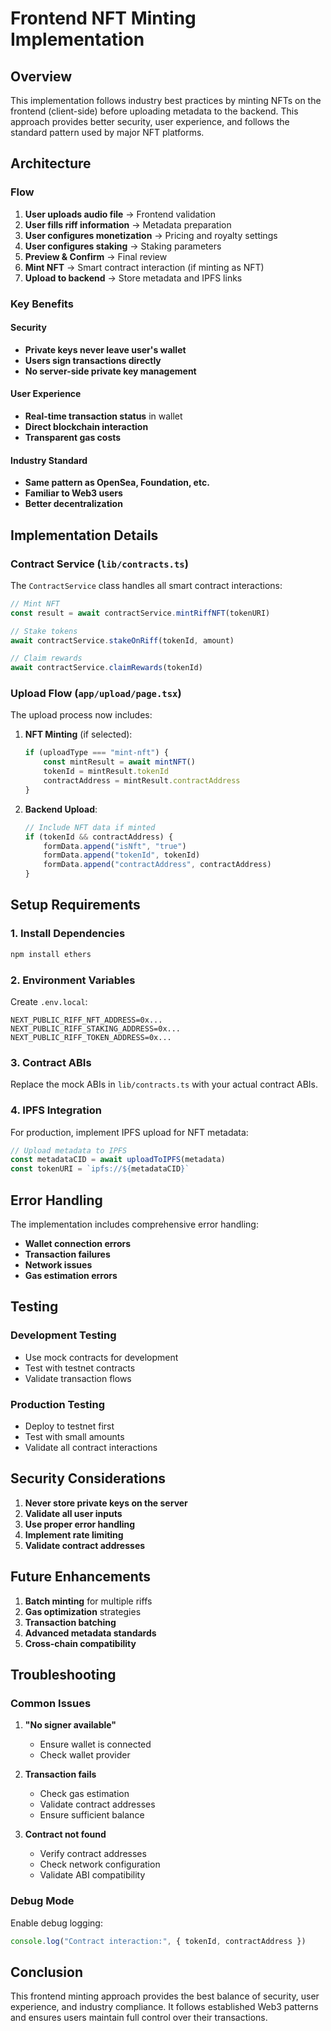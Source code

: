 # Frontend NFT Minting Implementation

## Overview

This implementation follows industry best practices by minting NFTs on the frontend (client-side) before uploading metadata to the backend. This approach provides better security, user experience, and follows the standard pattern used by major NFT platforms.

## Architecture

### Flow
1. **User uploads audio file** → Frontend validation
2. **User fills riff information** → Metadata preparation
3. **User configures monetization** → Pricing and royalty settings
4. **User configures staking** → Staking parameters
5. **Preview & Confirm** → Final review
6. **Mint NFT** → Smart contract interaction (if minting as NFT)
7. **Upload to backend** → Store metadata and IPFS links

### Key Benefits

#### Security
- **Private keys never leave user's wallet**
- **Users sign transactions directly**
- **No server-side private key management**

#### User Experience
- **Real-time transaction status** in wallet
- **Direct blockchain interaction**
- **Transparent gas costs**

#### Industry Standard
- **Same pattern as OpenSea, Foundation, etc.**
- **Familiar to Web3 users**
- **Better decentralization**

## Implementation Details

### Contract Service (`lib/contracts.ts`)

The `ContractService` class handles all smart contract interactions:

```typescript
// Mint NFT
const result = await contractService.mintRiffNFT(tokenURI)

// Stake tokens
await contractService.stakeOnRiff(tokenId, amount)

// Claim rewards
await contractService.claimRewards(tokenId)
```

### Upload Flow (`app/upload/page.tsx`)

The upload process now includes:

1. **NFT Minting** (if selected):
   ```typescript
   if (uploadType === "mint-nft") {
       const mintResult = await mintNFT()
       tokenId = mintResult.tokenId
       contractAddress = mintResult.contractAddress
   }
   ```

2. **Backend Upload**:
   ```typescript
   // Include NFT data if minted
   if (tokenId && contractAddress) {
       formData.append("isNft", "true")
       formData.append("tokenId", tokenId)
       formData.append("contractAddress", contractAddress)
   }
   ```

## Setup Requirements

### 1. Install Dependencies
```bash
npm install ethers
```

### 2. Environment Variables
Create `.env.local`:
```env
NEXT_PUBLIC_RIFF_NFT_ADDRESS=0x...
NEXT_PUBLIC_RIFF_STAKING_ADDRESS=0x...
NEXT_PUBLIC_RIFF_TOKEN_ADDRESS=0x...
```

### 3. Contract ABIs
Replace the mock ABIs in `lib/contracts.ts` with your actual contract ABIs.

### 4. IPFS Integration
For production, implement IPFS upload for NFT metadata:
```typescript
// Upload metadata to IPFS
const metadataCID = await uploadToIPFS(metadata)
const tokenURI = `ipfs://${metadataCID}`
```

## Error Handling

The implementation includes comprehensive error handling:

- **Wallet connection errors**
- **Transaction failures**
- **Network issues**
- **Gas estimation errors**

## Testing

### Development Testing
- Use mock contracts for development
- Test with testnet contracts
- Validate transaction flows

### Production Testing
- Deploy to testnet first
- Test with small amounts
- Validate all contract interactions

## Security Considerations

1. **Never store private keys on the server**
2. **Validate all user inputs**
3. **Use proper error handling**
4. **Implement rate limiting**
5. **Validate contract addresses**

## Future Enhancements

1. **Batch minting** for multiple riffs
2. **Gas optimization** strategies
3. **Transaction batching**
4. **Advanced metadata standards**
5. **Cross-chain compatibility**

## Troubleshooting

### Common Issues

1. **"No signer available"**
   - Ensure wallet is connected
   - Check wallet provider

2. **Transaction fails**
   - Check gas estimation
   - Validate contract addresses
   - Ensure sufficient balance

3. **Contract not found**
   - Verify contract addresses
   - Check network configuration
   - Validate ABI compatibility

### Debug Mode
Enable debug logging:
```typescript
console.log("Contract interaction:", { tokenId, contractAddress })
```

## Conclusion

This frontend minting approach provides the best balance of security, user experience, and industry compliance. It follows established Web3 patterns and ensures users maintain full control over their transactions. 